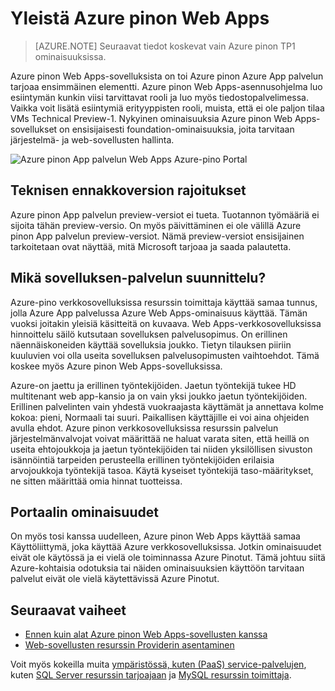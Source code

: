 <properties
    pageTitle="Azure pinon Web-sovellusten yleiskatsaus | Microsoft Azure"
    description="Azure Pinotut Web-sovellusten yleiskatsaus"
    services="azure-stack"
    documentationCenter=""
    authors="apwestgarth"
    manager="stefsch"
    editor=""/>

<tags
    ms.service="azure-stack"
    ms.workload="app-service"
    ms.tgt_pltfrm="na"
    ms.devlang="na"
    ms.topic="article"
    ms.date="09/26/2016"
    ms.author="anwestg"/>
    
# <a name="azure-stack-web-apps-overview"></a>Yleistä Azure pinon Web Apps
    
> [AZURE.NOTE] Seuraavat tiedot koskevat vain Azure pinon TP1 ominaisuuksissa.

Azure pinon Web Apps-sovelluksista on toi Azure pinon Azure App palvelun tarjoaa ensimmäinen elementti. Azure pinon Web Apps-asennusohjelma luo esiintymän kunkin viisi tarvittavat rooli ja luo myös tiedostopalvelimessa. Vaikka voit lisätä esiintymiä erityyppisten rooli, muista, että ei ole paljon tilaa VMs Technical Preview-1. Nykyinen ominaisuuksia Azure pinon Web Apps-sovellukset on ensisijaisesti foundation-ominaisuuksia, joita tarvitaan järjestelmä- ja web-sovellusten hallinta.

![Azure pinon App palvelun Web Apps Azure-pino Portal][1]

## <a name="limitations-of-the-technical-preview"></a>Teknisen ennakkoversion rajoitukset

Azure pinon App palvelun preview-versiot ei tueta. Tuotannon työmääriä ei sijoita tähän preview-versio. On myös päivittäminen ei ole välillä Azure pinon App palvelun preview-versiot. Nämä preview-versiot ensisijainen tarkoitetaan ovat näyttää, mitä Microsoft tarjoaa ja saada palautetta. 

## <a name="what-is-an-app-service-plan"></a>Mikä sovelluksen-palvelun suunnittelu?

Azure-pino verkkosovelluksissa resurssin toimittaja käyttää samaa tunnus, jolla Azure App palvelussa Azure Web Apps-ominaisuus käyttää. Tämän vuoksi joitakin yleisiä käsitteitä on kuvaava. Web Apps-verkkosovelluksissa hinnoittelu säilö kutsutaan sovelluksen palvelusopimus. On erillinen näennäiskoneiden käyttää sovelluksia joukko. Tietyn tilauksen piiriin kuuluvien voi olla useita sovelluksen palvelusopimusten vaihtoehdot. Tämä koskee myös Azure pinon Web Apps-sovelluksissa. 

Azure-on jaettu ja erillinen työntekijöiden. Jaetun työntekijä tukee HD multitenant web app-kansio ja on vain yksi joukko jaetun työntekijöiden. Erillinen palvelinten vain yhdestä vuokraajasta käyttämät ja annettava kolme kokoa: pieni, Normaali tai suuri. Paikallisen käyttäjille ei voi aina ohjeiden avulla ehdot. Azure pinon verkkosovelluksissa resurssin palvelun järjestelmänvalvojat voivat määrittää ne haluat varata siten, että heillä on useita ehtojoukkoja ja jaetun työntekijöiden tai niiden yksilöllisen sivuston isännöintiä tarpeiden perusteella erillinen työntekijöiden erilaisia arvojoukkoja työntekijä tasoa. Käytä kyseiset työntekijä taso-määritykset, ne sitten määrittää omia hinnat tuotteissa.

## <a name="portal-features"></a>Portaalin ominaisuudet

On myös tosi kanssa uudelleen, Azure pinon Web Apps käyttää samaa Käyttöliittymä, joka käyttää Azure verkkosovelluksissa. Jotkin ominaisuudet eivät ole käytössä ja ei vielä ole toiminnassa Azure Pinotut. Tämä johtuu siitä Azure-kohtaisia odotuksia tai näiden ominaisuuksien käyttöön tarvitaan palvelut eivät ole vielä käytettävissä Azure Pinotut. 

## <a name="next-steps"></a>Seuraavat vaiheet

- [Ennen kuin alat Azure pinon Web Apps-sovellusten kanssa](azure-stack-webapps-before-you-get-started.md)
- [Web-sovellusten resurssin Providerin asentaminen](azure-stack-webapps-deploy.md)

Voit myös kokeilla muita [ympäristössä, kuten (PaaS) service-palvelujen](azure-stack-tools-paas-services.md), kuten [SQL Server resurssin tarjoajaan](azure-stack-sql-rp-deploy-short.md) ja [MySQL resurssin toimittaja](azure-stack-mysql-rp-deploy-short.md).

<!--Image references-->
[1]: ./media/azure-stack-webapps-overview/AppService_Portal.png
